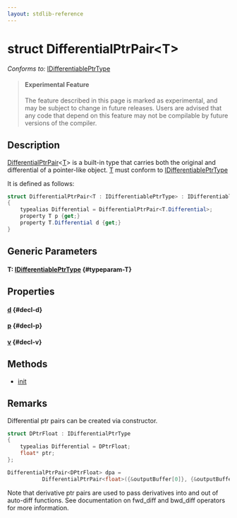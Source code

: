 ```yaml
---
layout: stdlib-reference
---
```


# struct DifferentialPtrPair\<T\>

*Conforms to:* [IDifferentiablePtrType](/stdlib-reference/interfaces/idifferentiableptrtype-01fi/index)

> #### Experimental Feature
> The feature described in this page is marked as experimental, and may be subject to change in future releases.
> Users are advised that any code that depend on this feature may not be compilable by future versions of the compiler.

## Description

<span class='code'><a href="/stdlib-reference/types/differentialptrpair-0cf/index" class="code_type">DifferentialPtrPair</a>&lt;<a href="/stdlib-reference/types/differentialptrpair-0cf/index#typeparam-T" class="code_type">T</a>&gt;</span> is a built-in type that carries both the original and differential of a
pointer-like object.
<span class='code'><a href="/stdlib-reference/types/differentialptrpair-0cf/index#typeparam-T" class="code_type">T</a></span> must conform to <span class='code'><a href="/stdlib-reference/interfaces/idifferentiableptrtype-01fi/index" class="code_type">IDifferentiablePtrType</a></span>

It is defined as follows:
```csharp
struct DifferentialPtrPair<T : IDifferentiablePtrType> : IDifferentiablePtrType
{
    typealias Differential = DifferentialPtrPair<T.Differential>;
    property T p {get;}
    property T.Differential d {get;}
}
```

## Generic Parameters

#### T: [IDifferentiablePtrType](/stdlib-reference/interfaces/idifferentiableptrtype-01fi/index) {#typeparam-T}

## Properties

#### [d](/stdlib-reference/types/differentialptrpair-0cf/d) {#decl-d}
#### [p](/stdlib-reference/types/differentialptrpair-0cf/p) {#decl-p}
#### [v](/stdlib-reference/types/differentialptrpair-0cf/v) {#decl-v}

## Methods

* [init](/stdlib-reference/types/differentialptrpair-0cf/init)

## Remarks


Differential ptr pairs can be created via constructor.
```csharp
struct DPtrFloat : IDifferentialPtrType 
{ 
    typealias Differential = DPtrFloat;
    float* ptr;
};

DifferentialPtrPair<DPtrFloat> dpa = 
           DifferentialPtrPair<float>({&outputBuffer[0]}, {&outputBuffer[1]});
```
Note that derivative ptr pairs are used to pass derivatives into and out of auto-diff functions.
See documentation on <span class='code'>fwd_diff</span> and <span class='code'>bwd_diff</span> operators for more information.



